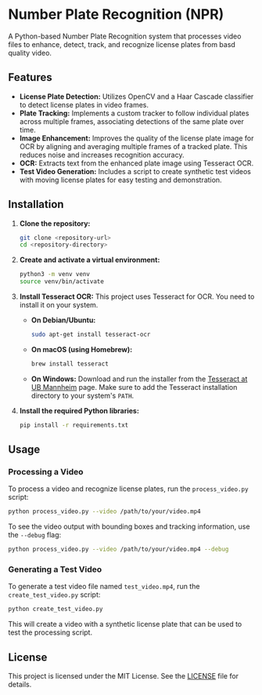 
# Number Plate Recognition (NPR)

A Python-based Number Plate Recognition system that processes video files to enhance, detect, track, and recognize license plates from basd quality video.

## Features

*   **License Plate Detection:** Utilizes OpenCV and a Haar Cascade classifier to detect license plates in video frames.
*   **Plate Tracking:** Implements a custom tracker to follow individual plates across multiple frames, associating detections of the same plate over time.
*   **Image Enhancement:** Improves the quality of the license plate image for OCR by aligning and averaging multiple frames of a tracked plate. This reduces noise and increases recognition accuracy.
*   **OCR:** Extracts text from the enhanced plate image using Tesseract OCR.
*   **Test Video Generation:** Includes a script to create synthetic test videos with moving license plates for easy testing and demonstration.

## Installation

1.  **Clone the repository:**
    ```bash
    git clone <repository-url>
    cd <repository-directory>
    ```

2.  **Create and activate a virtual environment:**
    ```bash
    python3 -m venv venv
    source venv/bin/activate
    ```

3.  **Install Tesseract OCR:**
    This project uses Tesseract for OCR. You need to install it on your system.

    *   **On Debian/Ubuntu:**
        ```bash
        sudo apt-get install tesseract-ocr
        ```
    *   **On macOS (using Homebrew):**
        ```bash
        brew install tesseract
        ```
    *   **On Windows:**
        Download and run the installer from the [Tesseract at UB Mannheim](https://github.com/UB-Mannheim/tesseract/wiki) page. Make sure to add the Tesseract installation directory to your system's `PATH`.

4.  **Install the required Python libraries:**
    ```bash
    pip install -r requirements.txt
    ```

## Usage

### Processing a Video

To process a video and recognize license plates, run the `process_video.py` script:

```bash
python process_video.py --video /path/to/your/video.mp4
```

To see the video output with bounding boxes and tracking information, use the `--debug` flag:

```bash
python process_video.py --video /path/to/your/video.mp4 --debug
```

### Generating a Test Video

To generate a test video file named `test_video.mp4`, run the `create_test_video.py` script:

```bash
python create_test_video.py
```

This will create a video with a synthetic license plate that can be used to test the processing script.

## License

This project is licensed under the MIT License. See the [LICENSE](LICENSE) file for details.
